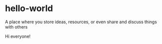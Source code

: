 # hello-world
A place where you store ideas, resources, or even share and discuss things with others

Hi everyone!
